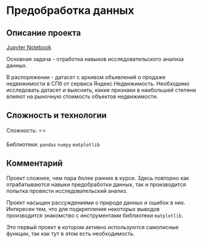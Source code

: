 # Предобработка данных


## Описание проекта

[Jupyter Notebook](https://github.com/kruspe2009/yandex.praktikum_ds/blob/main/03%20-%20%D0%98%D1%81%D1%81%D0%BB%D0%B5%D0%B4%D0%BE%D0%B2%D0%B0%D1%82%D0%B5%D0%BB%D1%8C%D1%81%D0%BA%D0%B8%D0%B9%20%D0%B0%D0%BD%D0%B0%D0%BB%D0%B8%D0%B7%20%D0%B4%D0%B0%D0%BD%D0%BD%D1%8B%D1%85/eda.ipynb)

Основная задача - отработка навыков исследовательского анализа данных.

В распоряжении - датасет с архивом объявлений о продаже недвижимости в СПб от сервиса Яндекс.Недвижимость. Необходимо исследовать датасет и выяснить, какие признаки в наибольшей степени влияют на рыночную стоимость объектов недвижимости.  

## Сложность и технологии

Сложность: :star::star:

Библиотеки: `pandas` `numpy` `matplotlib`

## Комментарий

Проект сложнее, чем пара более ранних в курсе. Здесь повторно как отрабатываются навыки предобработки данных, так и производится попытка провести исследовательский анализ. 

Проект насыщен рассуждениями о природе данных и ошибок в них. Интересен тем, что для подкрепления некоторых выводов производится знакомство с инструментами библиотеки `matplotlib`. 

Это первый проект в котором активно используются самописные функции, так как тут в этом есть необходимость. 